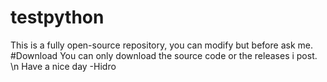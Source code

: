 # testpython
This is a fully open-source repository, you can modify but before ask me.
#Download
You can only download the source code or the releases i post.
\n
Have a nice day
-Hidro
